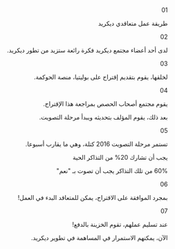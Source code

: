 <div dir="rtl">

01

طريقة عمل متعاقدي ديكريد

02

لدى أحد أعضاء مجتمع ديكريد فكرة رائعة ستزيد من تطور ديكريد.

03

لخلقها، يقوم بتقديم إقتراح على بوليتيا، منصة الحوكمة.

04

يقوم مجتمع أصحاب الحصص بمراجعة هذا الإقتراح.

بعد ذلك، يقوم المؤلف بتحديثه ويبدأ مرحلة التصويت.

05

تستمر مرحلة التصويت 2016 كتلة، وهي ما يقارب أسبوعا.

يجب أن تشارك 20% من التذاكر الحية 

60% من تلك التذاكر يجب أن تصوت بـ "نعم"

06

بمجرد الموافقة على الاقتراح، يمكن للمتعاقد البدء في العمل!

07

عند تسليم عملهم، تقوم الخزينة بالدفع!

الآن، يمكنهم الاستمرار في المساهمة في تطوير ديكريد.

</div>
